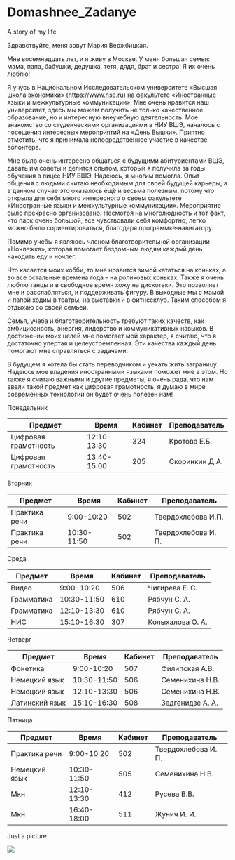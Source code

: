 # Domashnee_Zadanye
A story of my life

Здравствуйте, меня зовут Мария Вержбицкая.

 Мне восемнадцать лет, и я живу в Москве. У меня большая семья: мама, папа, бабушки, дедушка, тетя, дядя, брат и сестра! Я их очень люблю! 
 
Я учусь в Национальном Исследовательском университете «Высшая школа экономики»  (https://www.hse.ru) на факультете «Иностранные языки и межкультурные коммуникации». Мне очень нравится наш университет, здесь мы можем получить не только качественное образование, но и интересную внеучебную деятельность.  Мое знакомство со студенческими организациями в НИУ ВШЭ, началось с посещения  интересных мероприятий на «День  Вышки». Приятно отметить, что я принимала непосредственное участие в  качестве волонтера. 

Мне было очень интересно общаться с будущими  абитуриентами ВШЭ, давать им советы и делится опытом, который я   получила за годы обучения  в лицее НИУ ВШЭ. Надеюсь, я многим помогла.  Опыт общения с людьми считаю необходимым для своей будущей карьеры,  а в данном случае это оказалось ещё и весьма полезным, потому что   открыла для себя много интересного о своем факультете «Иностранные  языки и межкультурные коммуникации».   Мероприятие было прекрасно организовано. Несмотря на многолюдность  и  тот факт, что парк очень большой, все чувствовали себя комфортно, легко  можно было сориентироваться, благодаря программке‐навигатору. 

 Помимо учебы я являюсь членом благотворительной организации «Ночлежка», которая помогает бездомным людям каждый день находить еду и ночлег.

 Что касается моих хобби, то мне нравится зимой кататься на коньках, а во все остальные времена года – на роликовых коньках. Также я очень люблю танцы и в свободное время хожу на дискотеки.
 Это позволяет мне и расслабляться, и поддерживать фигуру.
В выходные мы с мамой и папой ходим в театры, на выставки и в фитнесклуб.
 Таким способом я отдыхаю со своей семьей.

Семья, учеба и благотворительность требуют таких качеств, как амбициозность, энергия, лидерство и коммуникативных навыков. В достижении моих целей мне помогает мой характер, я считаю, что я достаточно упертая и целеустремленная.
 Эти качества каждый день помогают мне справляться с задачами.

В будущем я хотела бы стать переводчиком и уехать жить заграницу.  Надеюсь мое владения иностранными языками поможет мне в этом. Но также я считаю важными и другие предметы, я очень рада, что нам ввели такой предмет как цифровая грамотность, я думаю в мире современных технологий он будет очень полезен нам!

Понедельник 

| Предмет | Время | Кабинет | Преподаватель |
| ------- | ----- | ------- | ------------- |
| Цифровая грамотность | 12:10-13:30 | 324 | Кротова Е.Б.|
| Цифровая грамотность | 13:40-15:00 | 205 | Скоринкин Д.А. |

Вторник

| Предмет | Время | Кабинет | Преподаватель |
| ------- | ----- | ------- | ------------- |
| Практика речи | 9:00-10:20 | 502 | Твердохлебова И.П. |
| Практика речи | 10:30-11:50 | 502 | Твердохлебова И. П. |

Среда

| Предмет | Время | Кабинет | Преподаватель |
| ------- | ----- | ------- | ------------- |
| Видео | 9:00-10:20 | 506 | Чигирева Е. С. |
| Грамматика | 10:30-11:50 | 610 | Рябчун С. А. |
| Грамматика | 12:10-13:30 | 610 | Рябчун С. А. |
| НИС | 15:10-16:30 | 307 | Колыхалова О. А. |

Четверг

| Предмет | Время | Кабинет | Преподаватель |
| ------- | ----- | ------- | ------------- |
| Фонетика | 9:00-10:20 | 507 | Филипская А.В. |
| Немецкий язык | 10:30-11:50 | 506 | Семенихинв Н.В. |
| Немецкий язык | 12:10-13:30 | 506 | Семенихина Н.В. |
| Латинский язык | 15:10-16:30 | 508 | Зедгенидзе А. А. |

Пятница

| Предмет | Время | Кабинет | Преподаватель |
| ------- | ----- | ------- | ------------- |
| Практика речи | 9:00-10:20 | 502 | Твердохлебова И. П. |
| Немецкий язык | 10:30-11:50 | 505 | Семенихина Н.В. |
| Мкн | 12:10-13:30 | 412 | Русева  В.В. |
| Мкн | 16:40-18:00 | 511 | Жунич И. И. |

Just a picture

![](https://yandex.ru/images/search?text=картинка&img_url=https%3A%2F%2Fs1.1zoom.ru%2Fbig3%2F753%2F371608-svetik.jpg&pos=1&rpt=simage)
